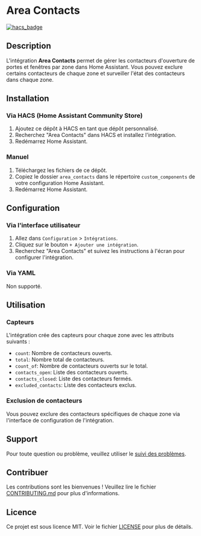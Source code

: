 # Area Contacts

[![hacs_badge](https://img.shields.io/badge/HACS-Custom-orange.svg)](https://github.com/custom-components/hacs) 

## Description

L'intégration **Area Contacts** permet de gérer les contacteurs d'ouverture de portes et fenêtres par zone dans Home Assistant. Vous pouvez exclure certains contacteurs de chaque zone et surveiller l'état des contacteurs dans chaque zone.

## Installation

### Via HACS (Home Assistant Community Store)

1. Ajoutez ce dépôt à HACS en tant que dépôt personnalisé.
2. Recherchez "Area Contacts" dans HACS et installez l'intégration.
3. Redémarrez Home Assistant.

### Manuel

1. Téléchargez les fichiers de ce dépôt.
2. Copiez le dossier `area_contacts` dans le répertoire `custom_components` de votre configuration Home Assistant.
3. Redémarrez Home Assistant.

## Configuration

### Via l'interface utilisateur

1. Allez dans `Configuration` > `Intégrations`.
2. Cliquez sur le bouton `+ Ajouter une intégration`.
3. Recherchez "Area Contacts" et suivez les instructions à l'écran pour configurer l'intégration.

### Via YAML

Non supporté.

## Utilisation

### Capteurs

L'intégration crée des capteurs pour chaque zone avec les attributs suivants :

- `count`: Nombre de contacteurs ouverts.
- `total`: Nombre total de contacteurs.
- `count_of`: Nombre de contacteurs ouverts sur le total.
- `contacts_open`: Liste des contacteurs ouverts.
- `contacts_closed`: Liste des contacteurs fermés.
- `excluded_contacts`: Liste des contacteurs exclus.

### Exclusion de contacteurs

Vous pouvez exclure des contacteurs spécifiques de chaque zone via l'interface de configuration de l'intégration.

## Support

Pour toute question ou problème, veuillez utiliser le [suivi des problèmes](https://github.com//Nemesis24/area_contacts/issues).

## Contribuer

Les contributions sont les bienvenues ! Veuillez lire le fichier [CONTRIBUTING.md](https://github.com//Nemesis24/area_contacts/blob/main/CONTRIBUTING.md) pour plus d'informations.

## Licence

Ce projet est sous licence MIT. Voir le fichier [LICENSE](https://github.com//Nemesis24/area_contacts/blob/main/LICENSE) pour plus de détails.